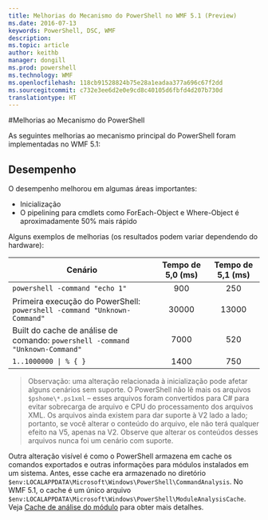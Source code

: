 ```yaml
---
title: Melhorias do Mecanismo do PowerShell no WMF 5.1 (Preview)
ms.date: 2016-07-13
keywords: PowerShell, DSC, WMF
description: 
ms.topic: article
author: keithb
manager: dongill
ms.prod: powershell
ms.technology: WMF
ms.openlocfilehash: 118cb91528824b75e28a1eadaa377a696c67f2dd
ms.sourcegitcommit: c732e3ee6d2e0e9cd8c40105d6fbfd4d207b730d
translationtype: HT
---
```

#<a name="powershell-engine-improvements"></a>Melhorias ao Mecanismo do PowerShell

As seguintes melhorias ao mecanismo principal do PowerShell foram implementadas no WMF 5.1:


## <a name="performance"></a>Desempenho ##

O desempenho melhorou em algumas áreas importantes:

- Inicialização
- O pipelining para cmdlets como ForEach-Object e Where-Object é aproximadamente 50% mais rápido 

Alguns exemplos de melhorias (os resultados podem variar dependendo do hardware): 

| Cenário | Tempo de 5,0 (ms) | Tempo de 5,1 (ms) |
| -------- | :---------------: | :---------------: |
| `powershell -command "echo 1"` | 900 | 250 |
| Primeira execução do PowerShell: `powershell -command "Unknown-Command"` | 30000 | 13000 |
| Built do cache de análise de comando: `powershell -command "Unknown-Command"` | 7000 | 520 |
| <code>1..1000000 &#124; % { }</code> | 1400 | 750 |
  
> Observação: uma alteração relacionada à inicialização pode afetar alguns cenários sem suporte. 
> O PowerShell não lê mais os arquivos `$pshome\*.ps1xml` – esses arquivos foram convertidos para C# para evitar sobrecarga de arquivo e CPU do processamento dos arquivos XML. 
Os arquivos ainda existem para dar suporte à V2 lado a lado; portanto, se você alterar o conteúdo do arquivo, ele não terá qualquer efeito na V5, apenas na V2. 
Observe que alterar os conteúdos desses arquivos nunca foi um cenário com suporte.

Outra alteração visível é como o PowerShell armazena em cache os comandos exportados e outras informações para módulos instalados em um sistema. Antes, esse cache era armazenado no diretório `$env:LOCALAPPDATA\Microsoft\Windows\PowerShell\CommandAnalysis`. No WMF 5.1, o cache é um único arquivo `$env:LOCALAPPDATA\Microsoft\Windows\PowerShell\ModuleAnalysisCache`.
Veja [Cache de análise do módulo](scenarios-features.md#module-analysis-cache) para obter mais detalhes.
